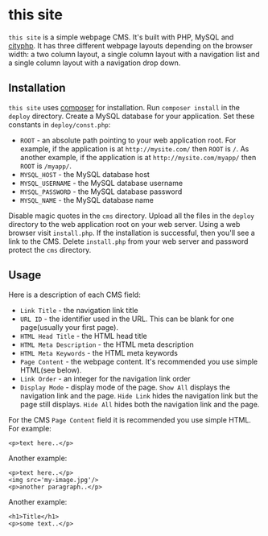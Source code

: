 # this site

`this site` is a simple webpage CMS. It's built with PHP, MySQL and [cityphp](https://github.com/al-codepone/cityphp). It has three different webpage layouts depending on the browser width: a two column layout, a single column layout with a navigation list and a single column layout with a navigation drop down.

## Installation

`this site` uses [composer](http://getcomposer.org) for installation. Run `composer install` in the `deploy` directory. Create a MySQL database for your application. Set these constants in `deploy/const.php`:

- `ROOT` - an absolute path pointing to your web application root. For example, if the application is at `http://mysite.com/` then `ROOT` is `/`. As another example, if the application is at `http://mysite.com/myapp/` then `ROOT` is `/myapp/`.
- `MYSQL_HOST` - the MySQL database host
- `MYSQL_USERNAME` - the MySQL database username
- `MYSQL_PASSWORD` - the MySQL database password
- `MYSQL_NAME` - the MySQL database name

Disable magic quotes in the `cms` directory. Upload all the files in the `deploy` directory to the web application root on your web server. Using a web browser visit `install.php`. If the installation is successful, then you'll see a link to the CMS. Delete `install.php` from your web server and password protect the `cms` directory.

## Usage

Here is a description of each CMS field:

- `Link Title` - the navigation link title
- `URL ID` - the identifier used in the URL. This can be blank for one page(usually your first page).
- `HTML Head Title` - the HTML head title
- `HTML Meta Description` - the HTML meta description
- `HTML Meta Keywords` - the HTML meta keywords
- `Page Content` - the webpage content. It's recommended you use simple HTML(see below).
- `Link Order` - an integer for the navigation link order
- `Display Mode` - display mode of the page. `Show All` displays the navigation link and the page. `Hide Link` hides the navigation link but the page still displays. `Hide All` hides both the navigation link and the page.

For the CMS `Page Content` field it is recommended you use simple HTML. For example:

    <p>text here..</p>

Another example:

    <p>text here..</p>
    <img src='my-image.jpg'/>
    <p>another paragraph..</p>

Another example:

    <h1>Title</h1>
    <p>some text..</p>
